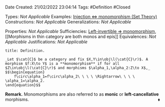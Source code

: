 <div class="topSpace"></div>

Date Created: 21/02/2022 23:04:14
Tags: #Definition #Closed 

Types: _Not Applicable_
Examples: [Injection $\Leftrightarrow$ monomorphism (Set Theory)](Injection%20iff%20monomorphism%20(Set%20Theory).md)
Constructions: _Not Applicable_
Generalizations: _Not Applicable_

Properties: _Not Applicable_
Sufficiencies: [Left-invertible $\Rightarrow$ monomorphism](Left-invertible%20implies%20monomorphism.md), [[Morphisms in thin category are both monos and epis]]
Equivalences: _Not Applicable_
Justifications: _Not Applicable_

``` ad-Definition
title: Definition.

_Let $\cat{C}$ be a category and fix $X,Y\in\obj\l(\cat{C}\r)$. A morphism $f:X\to Y$ is a **monomorphism** if for all $Z\in\obj\l(\cat{C}\r)$ and morphisms $\alpha_1,\alpha_2:Z\to X$,_
$$\begin{equation}
    f\circ\alpha_1=f\circ\alpha_2\ \ \ \ \Rightarrow\ \ \ \ \alpha_1=\alpha_2.
\end{equation}$$

```

**Remark.** Monomorphisms are also referred to as **monic** or **left-cancellative** morphisms.<span style="float:right;">$\blacklozenge$</span>
